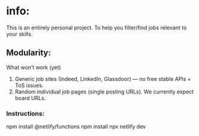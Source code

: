 # info:

This is an entirely personal project. To help you filter/find jobs relevant to your skills.

## Modularity:

What won’t work (yet)

1. Generic job sites (Indeed, LinkedIn, Glassdoor) — no free stable APIs + ToS issues.
2. Random individual job pages (single posting URLs). We currently expect board URLs.

### Instructions:
npm install @netlify/functions
npm install
npx netlify dev
